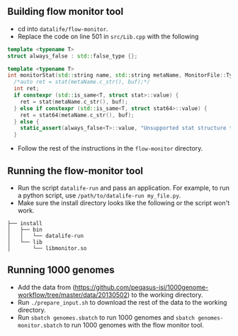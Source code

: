 
## Building flow monitor tool
- cd into `datalife/flow-monitor`.
- Replace the code on line 501 in `src/Lib.cpp` with the following

```C++
template <typename T>
struct always_false : std::false_type {};

template <typename T>
int monitorStat(std::string name, std::string metaName, MonitorFile::Type type, int version, const char *filename, T *buf) {
  /*auto ret = stat(metaName.c_str(), buf);*/
  int ret;
  if constexpr (std::is_same<T, struct stat>::value) {
    ret = stat(metaName.c_str(), buf);
  } else if constexpr (std::is_same<T, struct stat64>::value) {
    ret = stat64(metaName.c_str(), buf);
  } else {
    static_assert(always_false<T>::value, "Unsupported stat structure type");
  }
```
- Follow the rest of the instructions in the `flow-monitor` directory.


## Running the flow-monitor tool
- Run the script `datalife-run` and pass an application. For example, to run a python script, use `/path/to/datalife-run my_file.py`.
- Make sure the install directory looks like the following or the script won't work.

```
├── install
│   ├── bin
│   │   └── datalife-run
│   └── lib
│       └── libmonitor.so
```


## Running 1000 genomes
- Add the data from (https://github.com/pegasus-isi/1000genome-workflow/tree/master/data/20130502) to the working directory.
- Run `./prepare_input.sh` to download the rest of the data to the working directory.
- Run `sbatch genomes.sbatch` to run 1000 genomes and `sbatch genomes-monitor.sbatch` to run 1000 genomes with the flow monitor tool.